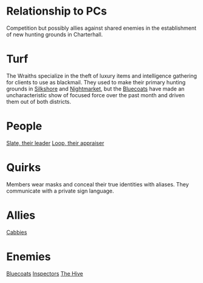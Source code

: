 <!-- TITLE: The Wraiths -->
<!-- SUBTITLE: A mysterious crew of masked thieves and spies -->

# Relationship to PCs
Competition but possibly allies against shared enemies in the establishment of new hunting grounds in Charterhall.
# Turf
The Wraiths specialize in the theft of luxury items and intelligence gathering for clients to use as blackmail. They used to make their primary hunting grounds in [Silkshore](silkshore) and [Nightmarket](nightmarket), but the [Bluecoats](bluecoats) have made an uncharacteristic show of focused force over the past month and driven them out of both districts.
# People
[Slate, their leader](slate)
[Loop, their appraiser](loop)
# Quirks
Members wear masks and conceal their true identities with aliases. They communicate with a private sign language.
# Allies
[Cabbies](cabbies)
# Enemies
[Bluecoats](bluecoats)
[Inspectors](inspectors)
[The Hive](hive)